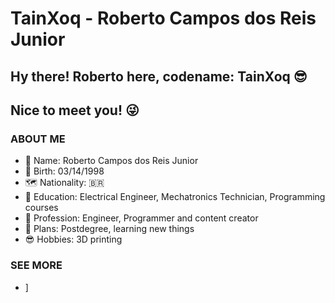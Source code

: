 # TainXoq - Roberto Campos dos Reis Junior
## Hy there! Roberto here, codename: TainXoq :sunglasses:
## Nice to meet you! :stuck_out_tongue_winking_eye:

### ABOUT ME
  * 🧔 Name: Roberto Campos dos Reis Junior
  * 🎂 Birth: 03/14/1998
  * 🗺️ Nationality: 🇧🇷
  * 🏫 Education: Electrical Engineer, Mechatronics Technician, Programming courses
  * 👷 Profession: Engineer, Programmer and content creator
  * 🌱 Plans: Postdegree, learning new things
  * 😎 Hobbies: 3D printing 
 
### SEE MORE
  * [![]()]()]
  
